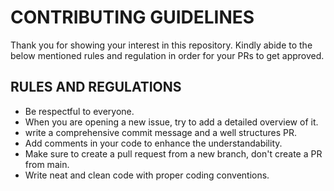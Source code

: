 # CONTRIBUTING GUIDELINES
Thank you for showing your interest in this repository. Kindly abide to the below mentioned rules and regulation in order for your PRs to get approved. 

## RULES AND REGULATIONS 
- Be respectful to everyone.
- When you are opening a new issue, try to add a detailed overview of it.
- write a comprehensive commit message and a well structures PR.
- Add comments in your code to enhance the understandability.
- Make sure to create a pull request from a new branch, don't create a PR from main.
- Write neat and clean code with proper coding conventions.
